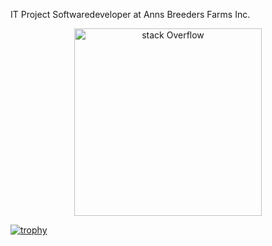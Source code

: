 IT Project Softwaredeveloper at Anns Breeders Farms Inc.

<div align="center">
  <img src="https://media1.tenor.com/m/av-6n_lpJLwAAAAC/peon-warcraft3.gif" alt="stack Overflow" width="300" height="300">
</div>

[![trophy](https://github-profile-trophy.vercel.app/?username=zosarillana&theme=gruvbox)](https://github.com/zosarillana/github-profile-trophy)

